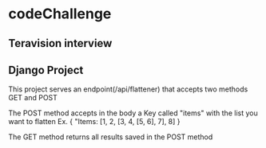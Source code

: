 # codeChallenge

## Teravision interview

## Django Project

This project serves an endpoint(/api/flattener) that accepts two methods GET and POST

The POST method accepts in the body a Key called "items" with the list you want to flatten
Ex.
{
"Items: [1, 2, [3, 4, [5, 6], 7], 8]
}

The GET method returns all results saved in the POST method
